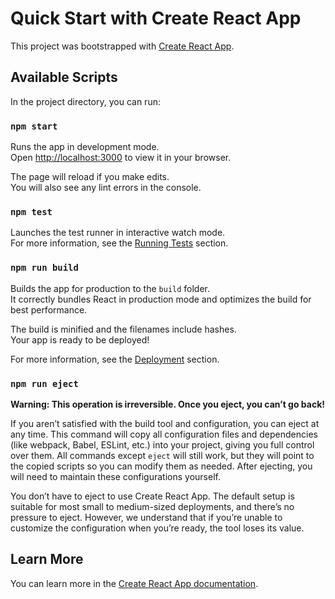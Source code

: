 # Quick Start with Create React App

This project was bootstrapped with [Create React App](https://github.com/facebook/create-react-app).

## Available Scripts

In the project directory, you can run:

### `npm start`

Runs the app in development mode.\
Open <http://localhost:3000> to view it in your browser.

The page will reload if you make edits.\
You will also see any lint errors in the console.

### `npm test`

Launches the test runner in interactive watch mode.\
For more information, see the [Running Tests](https://facebook.github.io/create-react-app/docs/running-tests) section.

### `npm run build`

Builds the app for production to the `build` folder.\
It correctly bundles React in production mode and optimizes the build for best performance.

The build is minified and the filenames include hashes.\
Your app is ready to be deployed!

For more information, see the [Deployment](https://facebook.github.io/create-react-app/docs/deployment) section.

### `npm run eject`

**Warning: This operation is irreversible. Once you eject, you can’t go back!**

If you aren’t satisfied with the build tool and configuration, you can eject at any time. This command will copy all configuration files and dependencies (like webpack, Babel, ESLint, etc.) into your project, giving you full control over them. All commands except `eject` will still work, but they will point to the copied scripts so you can modify them as needed. After ejecting, you will need to maintain these configurations yourself.

You don’t have to eject to use Create React App. The default setup is suitable for most small to medium-sized deployments, and there’s no pressure to eject. However, we understand that if you’re unable to customize the configuration when you’re ready, the tool loses its value.

## Learn More

You can learn more in the [Create React App documentation](https://facebook.github.io/create-react-app/docs/getting-started).

